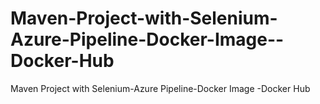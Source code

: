 # Maven-Project-with-Selenium-Azure-Pipeline-Docker-Image--Docker-Hub
Maven Project with Selenium-Azure Pipeline-Docker Image -Docker Hub
